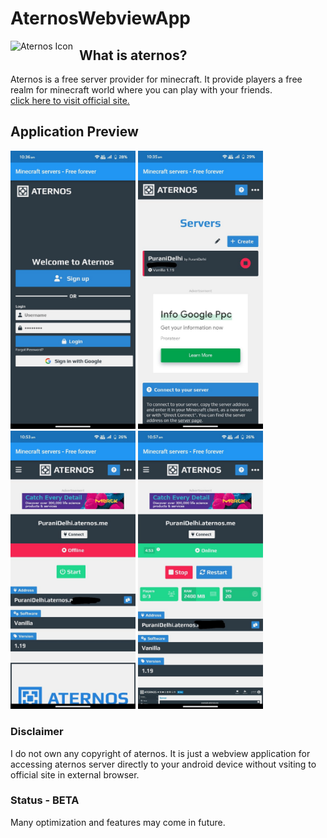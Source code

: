 # AternosWebviewApp

<img src="https://static.wikia.nocookie.net/logopedia/images/0/0c/Aternos.svg/revision/latest?cb=20200106182221"
     alt="Aternos Icon"
     style="float: left; margin-right: 10px;" />


## What is aternos?
Aternos is a free server provider for minecraft. It provide players a free realm for minecraft world where you can play with your friends.</br>
[click here to visit official site.](https://aternos.org/:en/)

## Application Preview

<img src="screenshots/s_1.jpeg" alt="drawing" width="200"/>  <img src="screenshots/s_2.jpeg" alt="drawing" width="200"/> <img src="screenshots/s_3.jpeg" alt="drawing" width="200"/> <img src="screenshots/s_4.jpeg" alt="drawing" width="200"/>

### Disclaimer
I do not own any copyright of aternos. It is just a webview application for accessing aternos server directly to your android device without vsiting to official site in external browser.

### Status - BETA
Many optimization and features may come in future.
